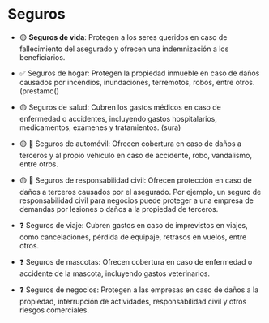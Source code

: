 # Seguros
- 🟡 **Seguros de vida**: Protegen a los seres queridos en caso de fallecimiento del asegurado y ofrecen una indemnización a los beneficiarios.
- ✅ Seguros de hogar: Protegen la propiedad inmueble en caso de daños causados por incendios, inundaciones, terremotos, robos, entre otros. (prestamo()

- 🟡 Seguros de salud: Cubren los gastos médicos en caso de enfermedad o accidentes, incluyendo gastos hospitalarios, medicamentos, exámenes y tratamientos. (sura)

- 🟡 🛵 Seguros de automóvil: Ofrecen cobertura en caso de daños a terceros y al propio vehículo en caso de accidente, robo, vandalismo, entre otros.
- 🟡 🛵 Seguros de responsabilidad civil: Ofrecen protección en caso de daños a terceros causados por el asegurado. Por ejemplo, un seguro de responsabilidad civil para negocios puede proteger a una empresa de demandas por lesiones o daños a la propiedad de terceros.

- ❓ Seguros de viaje: Cubren gastos en caso de imprevistos en viajes, como cancelaciones, pérdida de equipaje, retrasos en vuelos, entre otros.
- ❓ Seguros de mascotas: Ofrecen cobertura en caso de enfermedad o accidente de la mascota, incluyendo gastos veterinarios.
- ❓ Seguros de negocios: Protegen a las empresas en caso de daños a la propiedad, interrupción de actividades, responsabilidad civil y otros riesgos comerciales.